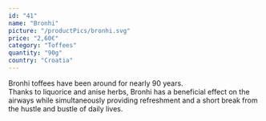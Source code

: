 ```yaml
---
id: "41"
name: "Bronhi"
picture: "/productPics/bronhi.svg"
price: "2,60€"
category: "Toffees"
quantity: "90g"
country: "Croatia"
---
```

Bronhi toffees have been around for nearly 90 years. <br>Thanks to liquorice and anise herbs, Bronhi has a beneficial effect on the airways while simultaneously providing refreshment and a short break from the hustle and bustle of daily lives. 